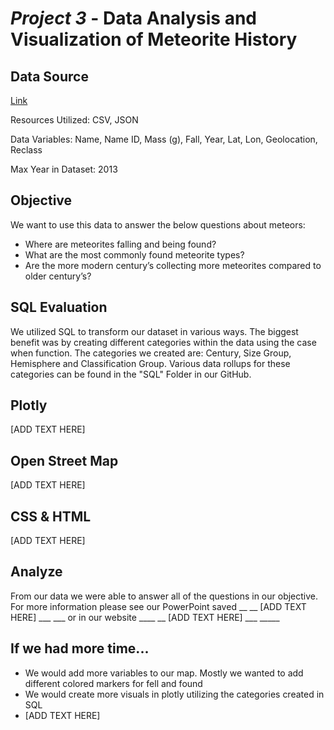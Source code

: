 # *Project 3* - Data Analysis and Visualization of Meteorite History

## Data Source

[Link](https://catalog.data.gov/dataset/meteorite-landings/resource/389dab1c-1e2e-4b13-83bf-d05a0219fe3e) <br />

Resources Utilized: CSV, JSON  <br />

Data Variables: Name, Name ID, Mass (g), Fall, Year, Lat, Lon, Geolocation, Reclass  <br />

Max Year in Dataset: 2013  <br />

## Objective

We want to use this data to answer the below questions about meteors: 
- Where are meteorites falling and being found?
- What are the most commonly found meteorite types?
- Are the more modern century’s collecting more meteorites compared to older century’s?

## SQL Evaluation 

We utilized SQL to transform our dataset in various ways. The biggest benefit was by creating different categories within the data using the case when function.  The categories we created are: Century, Size Group, Hemisphere and Classification Group. Various data rollups for these categories can be found in the "SQL" Folder in our GitHub.

## Plotly 

[ADD TEXT HERE]

## Open Street Map

[ADD TEXT HERE]

## CSS & HTML

[ADD TEXT HERE]

## Analyze

From our data we were able to answer all of the questions in our objective.  For more information please see our PowerPoint saved __ __ [ADD TEXT HERE] ___ ___ or in our website ____ __ [ADD TEXT HERE] ___ _____

## If we had more time...

- We would add more variables to our map.  Mostly we wanted to add different colored markers for fell and found 
- We would create more visuals in plotly utilizing the categories created in SQL 
- [ADD TEXT HERE]

